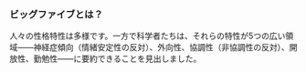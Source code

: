 ### ビッグファイブとは？

人々の性格特性は多様です。一方で科学者たちは、それらの特性が5つの広い領域――神経症傾向（情緒安定性の反対）、外向性、協調性（非協調性の反対）、開放性、勤勉性――に要約できることを見出しました。
